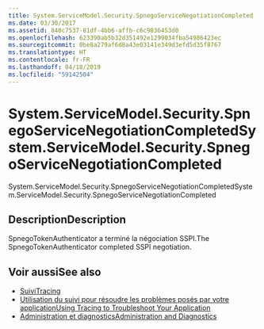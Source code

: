 ```yaml
---
title: System.ServiceModel.Security.SpnegoServiceNegotiationCompleted
ms.date: 03/30/2017
ms.assetid: 840c7537-81df-4bb6-affb-c6c9036453d0
ms.openlocfilehash: 623390ab5b32d351492e1299034fba54986423ec
ms.sourcegitcommit: 0be8a279af6d8a43e03141e349d3efd5d35f8767
ms.translationtype: HT
ms.contentlocale: fr-FR
ms.lasthandoff: 04/18/2019
ms.locfileid: "59142504"
---
```

# <a name="systemservicemodelsecurityspnegoservicenegotiationcompleted"></a><span data-ttu-id="f85fb-102">System.ServiceModel.Security.SpnegoServiceNegotiationCompleted</span><span class="sxs-lookup"><span data-stu-id="f85fb-102">System.ServiceModel.Security.SpnegoServiceNegotiationCompleted</span></span>
<span data-ttu-id="f85fb-103">System.ServiceModel.Security.SpnegoServiceNegotiationCompleted</span><span class="sxs-lookup"><span data-stu-id="f85fb-103">System.ServiceModel.Security.SpnegoServiceNegotiationCompleted</span></span>  
  
## <a name="description"></a><span data-ttu-id="f85fb-104">Description</span><span class="sxs-lookup"><span data-stu-id="f85fb-104">Description</span></span>  
 <span data-ttu-id="f85fb-105">SpnegoTokenAuthenticator a terminé la négociation SSPI.</span><span class="sxs-lookup"><span data-stu-id="f85fb-105">The SpnegoTokenAuthenticator completed SSPI negotiation.</span></span>  
  
## <a name="see-also"></a><span data-ttu-id="f85fb-106">Voir aussi</span><span class="sxs-lookup"><span data-stu-id="f85fb-106">See also</span></span>

- [<span data-ttu-id="f85fb-107">Suivi</span><span class="sxs-lookup"><span data-stu-id="f85fb-107">Tracing</span></span>](../../../../../docs/framework/wcf/diagnostics/tracing/index.md)
- [<span data-ttu-id="f85fb-108">Utilisation du suivi pour résoudre les problèmes posés par votre application</span><span class="sxs-lookup"><span data-stu-id="f85fb-108">Using Tracing to Troubleshoot Your Application</span></span>](../../../../../docs/framework/wcf/diagnostics/tracing/using-tracing-to-troubleshoot-your-application.md)
- [<span data-ttu-id="f85fb-109">Administration et diagnostics</span><span class="sxs-lookup"><span data-stu-id="f85fb-109">Administration and Diagnostics</span></span>](../../../../../docs/framework/wcf/diagnostics/index.md)
